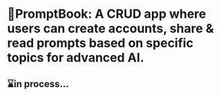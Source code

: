 # 🤖PromptBook: A CRUD app where users can create accounts, share & read prompts based on specific topics for advanced AI.

## ⌛in process...


